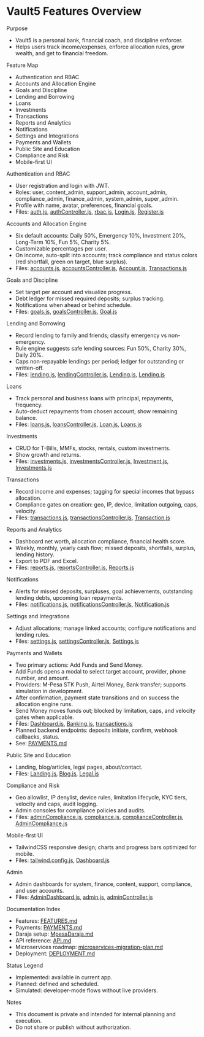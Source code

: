 # Vault5 Features Overview

Purpose
- Vault5 is a personal bank, financial coach, and discipline enforcer.
- Helps users track income/expenses, enforce allocation rules, grow wealth, and get to financial freedom.

Feature Map
- Authentication and RBAC
- Accounts and Allocation Engine
- Goals and Discipline
- Lending and Borrowing
- Loans
- Investments
- Transactions
- Reports and Analytics
- Notifications
- Settings and Integrations
- Payments and Wallets
- Public Site and Education
- Compliance and Risk
- Mobile-first UI

Authentication and RBAC
- User registration and login with JWT.
- Roles: user, content_admin, support_admin, account_admin, compliance_admin, finance_admin, system_admin, super_admin.
- Profile with name, avatar, preferences, financial goals.
- Files: [auth.js](vault5/backend/routes/auth.js), [authController.js](vault5/backend/controllers/authController.js), [rbac.js](vault5/backend/middleware/rbac.js), [Login.js](vault5/frontend/src/pages/Login.js), [Register.js](vault5/frontend/src/pages/Register.js)

Accounts and Allocation Engine
- Six default accounts: Daily 50%, Emergency 10%, Investment 20%, Long-Term 10%, Fun 5%, Charity 5%.
- Customizable percentages per user.
- On income, auto-split into accounts; track compliance and status colors (red shortfall, green on target, blue surplus).
- Files: [accounts.js](vault5/backend/routes/accounts.js), [accountsController.js](vault5/backend/controllers/accountsController.js), [Account.js](vault5/backend/models/Account.js), [Transactions.js](vault5/frontend/src/pages/Transactions.js)

Goals and Discipline
- Set target per account and visualize progress.
- Debt ledger for missed required deposits; surplus tracking.
- Notifications when ahead or behind schedule.
- Files: [goals.js](vault5/backend/routes/goals.js), [goalsController.js](vault5/backend/controllers/goalsController.js), [Goal.js](vault5/backend/models/Goal.js)

Lending and Borrowing
- Record lending to family and friends; classify emergency vs non-emergency.
- Rule engine suggests safe lending sources: Fun 50%, Charity 30%, Daily 20%.
- Caps non-repayable lendings per period; ledger for outstanding or written-off.
- Files: [lending.js](vault5/backend/routes/lending.js), [lendingController.js](vault5/backend/controllers/lendingController.js), [Lending.js](vault5/backend/models/Lending.js), [Lending.js](vault5/frontend/src/pages/Lending.js)

Loans
- Track personal and business loans with principal, repayments, frequency.
- Auto-deduct repayments from chosen account; show remaining balance.
- Files: [loans.js](vault5/backend/routes/loans.js), [loansController.js](vault5/backend/controllers/loansController.js), [Loan.js](vault5/backend/models/Loan.js), [Loans.js](vault5/frontend/src/pages/Loans.js)

Investments
- CRUD for T-Bills, MMFs, stocks, rentals, custom investments.
- Show growth and returns.
- Files: [investments.js](vault5/backend/routes/investments.js), [investmentsController.js](vault5/backend/controllers/investmentsController.js), [Investment.js](vault5/backend/models/Investment.js), [Investments.js](vault5/frontend/src/pages/Investments.js)

Transactions
- Record income and expenses; tagging for special incomes that bypass allocation.
- Compliance gates on creation: geo, IP, device, limitation outgoing, caps, velocity.
- Files: [transactions.js](vault5/backend/routes/transactions.js), [transactionsController.js](vault5/backend/controllers/transactionsController.js), [Transaction.js](vault5/backend/models/Transaction.js)

Reports and Analytics
- Dashboard net worth, allocation compliance, financial health score.
- Weekly, monthly, yearly cash flow; missed deposits, shortfalls, surplus, lending history.
- Export to PDF and Excel.
- Files: [reports.js](vault5/backend/routes/reports.js), [reportsController.js](vault5/backend/controllers/reportsController.js), [Reports.js](vault5/frontend/src/pages/Reports.js)

Notifications
- Alerts for missed deposits, surpluses, goal achievements, outstanding lending debts, upcoming loan repayments.
- Files: [notifications.js](vault5/backend/routes/notifications.js), [notificationsController.js](vault5/backend/controllers/notificationsController.js), [Notification.js](vault5/backend/models/Notification.js)

Settings and Integrations
- Adjust allocations; manage linked accounts; configure notifications and lending rules.
- Files: [settings.js](vault5/backend/routes/settings.js), [settingsController.js](vault5/backend/controllers/settingsController.js), [Settings.js](vault5/frontend/src/pages/Settings.js)

Payments and Wallets
- Two primary actions: Add Funds and Send Money.
- Add Funds opens a modal to select target account, provider, phone number, and amount.
- Providers: M-Pesa STK Push, Airtel Money, Bank transfer; supports simulation in development.
- After confirmation, payment state transitions and on success the allocation engine runs.
- Send Money moves funds out; blocked by limitation, caps, and velocity gates when applicable.
- Files: [Dashboard.js](vault5/frontend/src/pages/Dashboard.js), [Banking.js](vault5/frontend/src/pages/Banking.js), [transactions.js](vault5/backend/routes/transactions.js)
- Planned backend endpoints: deposits initiate, confirm, webhook callbacks, status.
- See: [PAYMENTS.md](vault5/docs/PAYMENTS.md)

Public Site and Education
- Landing, blog/articles, legal pages, about/contact.
- Files: [Landing.js](vault5/frontend/src/pages/Landing.js), [Blog.js](vault5/frontend/src/pages/Blog.js), [Legal.js](vault5/frontend/src/pages/Legal.js)

Compliance and Risk
- Geo allowlist, IP denylist, device rules, limitation lifecycle, KYC tiers, velocity and caps, audit logging.
- Admin consoles for compliance policies and audits.
- Files: [adminCompliance.js](vault5/backend/routes/adminCompliance.js), [compliance.js](vault5/backend/routes/compliance.js), [complianceController.js](vault5/backend/controllers/complianceController.js), [AdminCompliance.js](vault5/frontend/src/pages/AdminCompliance.js)

Mobile-first UI
- TailwindCSS responsive design; charts and progress bars optimized for mobile.
- Files: [tailwind.config.js](vault5/frontend/tailwind.config.js), [Dashboard.js](vault5/frontend/src/pages/Dashboard.js)

Admin
- Admin dashboards for system, finance, content, support, compliance, and user accounts.
- Files: [AdminDashboard.js](vault5/frontend/src/pages/AdminDashboard.js), [admin.js](vault5/backend/routes/admin.js), [adminController.js](vault5/backend/controllers/adminController.js)

Documentation Index
- Features: [FEATURES.md](vault5/docs/FEATURES.md)
- Payments: [PAYMENTS.md](vault5/docs/PAYMENTS.md)
- Daraja setup: [MpesaDaraja.md](vault5/docs/MpesaDaraja.md)
- API reference: [API.md](vault5/docs/API.md)
- Microservices roadmap: [microservices-migration-plan.md](vault5/microservices-migration-plan.md)
- Deployment: [DEPLOYMENT.md](vault5/DEPLOYMENT.md)

Status Legend
- Implemented: available in current app.
- Planned: defined and scheduled.
- Simulated: developer-mode flows without live providers.

Notes
- This document is private and intended for internal planning and execution.
- Do not share or publish without authorization.